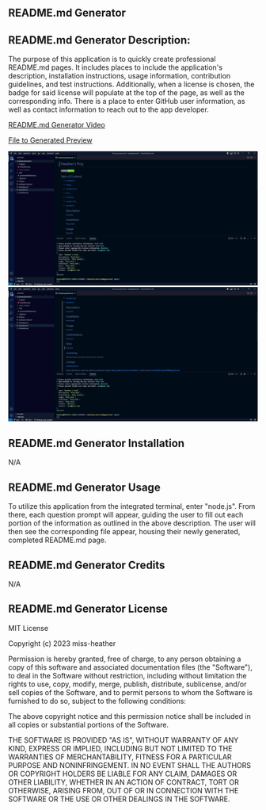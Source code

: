 ## README.md Generator

## README.md Generator Description:
The purpose of this application is to quickly create professional README.md pages. It includes places to include the application's description, installation instructions, usage information, contribution guidelines, and test instructions. Additionally, when a license is chosen, the badge for said license will populate at the top of the page, as well as the corresponding info. There is a place to enter GitHub user information, as well as contact information to reach out to the app developer. 

[README.md Generator Video](https://watch.screencastify.com/v/nk0Fh7waLazmCDC0up1D)

[File to Generated Preview](preview.md)

![Generated Example (top)](Imagery/rmpreview.png)
![Generated Example (bottom)](Imagery/rmpreview2.png)

## README.md Generator Installation
N/A

## README.md Generator Usage
To utilize this application from the integrated terminal, enter "node.js". From there, each question prompt will appear, guiding the user to fill out each portion of the information as outlined in the above description. The user will then see the corresponding file appear,  housing their newly generated, completed README.md page.

## README.md Generator Credits
N/A

## README.md Generator License
MIT License

Copyright (c) 2023 miss-heather

Permission is hereby granted, free of charge, to any person obtaining a copy of this software and associated documentation files (the "Software"), to deal in the Software without restriction, including without limitation the rights to use, copy, modify, merge, publish, distribute, sublicense, and/or sell copies of the Software, and to permit persons to whom the Software is furnished to do so, subject to the following conditions:

The above copyright notice and this permission notice shall be included in all copies or substantial portions of the Software.

THE SOFTWARE IS PROVIDED "AS IS", WITHOUT WARRANTY OF ANY KIND, EXPRESS OR IMPLIED, INCLUDING BUT NOT LIMITED TO THE WARRANTIES OF MERCHANTABILITY, FITNESS FOR A PARTICULAR PURPOSE AND NONINFRINGEMENT. IN NO EVENT SHALL THE AUTHORS OR COPYRIGHT HOLDERS BE LIABLE FOR ANY CLAIM, DAMAGES OR OTHER LIABILITY, WHETHER IN AN ACTION OF CONTRACT, TORT OR OTHERWISE, ARISING FROM, OUT OF OR IN CONNECTION WITH THE SOFTWARE OR THE USE OR OTHER DEALINGS IN THE SOFTWARE.
